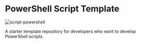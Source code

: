 # PowerShell Script Template
![script-powershell](https://img.shields.io/badge/Script-PowerShell-0274B7?&logoColor=white "script-powershell")

A starter template repository for developers who want to develop PowerShell scripts.